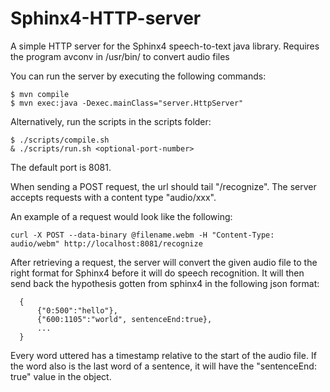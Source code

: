 # Sphinx4-HTTP-server

A simple HTTP server for the Sphinx4 speech-to-text java library. Requires the program avconv in /usr/bin/ to convert audio files

You can run the server by executing the following commands:
```
$ mvn compile
$ mvn exec:java -Dexec.mainClass="server.HttpServer"
```

Alternatively, run the scripts in the scripts folder:
```
$ ./scripts/compile.sh
& ./scripts/run.sh <optional-port-number>
```
The default port is 8081. 

When sending a POST request, the url should tail "/recognize". The server accepts requests with a content type "audio/xxx". 

An example of a request would look like the following:
```
curl -X POST --data-binary @filename.webm -H "Content-Type: audio/webm" http://localhost:8081/recognize
```

After retrieving a request, the server will convert the given audio file to the right format for Sphinx4 before it will do speech recognition. It will then send back the hypothesis gotten from sphinx4 in the following json format:

```
  {
      {"0:500":"hello"},
      {"600:1105":"world", sentenceEnd:true},
      ...
  }
```
Every word uttered has a timestamp relative to the start of the audio file. If the word also is the last word of a sentence, it will have the "sentenceEnd: true" value in the object. 

